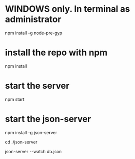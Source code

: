 # WINDOWS only. In terminal as administrator
npm install -g node-pre-gyp

# install the repo with npm
npm install

# start the server
npm start

# start the json-server
npm install -g json-server

cd ./json-server

json-server --watch db.json